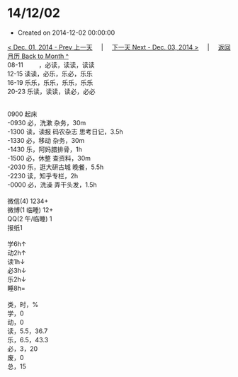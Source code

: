 # 14/12/02

- Created on 2014-12-02 00:00:00

[< Dec. 01, 2014 - Prev 上一天](_archived/lifelogs/2014/12/d01.md) &nbsp; &nbsp; | &nbsp; &nbsp; [下一天 Next - Dec. 03, 2014 >](_archived/lifelogs/2014/12/d03.md) &nbsp; &nbsp; |  &nbsp; &nbsp; [返回月历 Back to Month ^](_archived/lifelogs/2014/12/index.md)
<br/>08-11         ，必读，读读，读读<br/>12-15 读读，必乐，乐必，乐乐<br/>16-19 乐乐，乐乐，乐乐，乐乐<br/>20-23 乐读，读读，读必，必必<div><br/></div>0900 起床<br/>-0930 必，洗漱 杂务，30m<br/>-1300 读，读报 码农杂志 思考日记，3.5h<br/>-1330 必，移动 杂务，30m<br/>-1430 乐，阿妈腊排骨，1h<br/>-1500 必，休整 查资料，30m<br/>-2030 乐，逛大研古城 晚餐，5.5h<br/>-2230 读，知乎专栏，2h<br/>-0000 必，洗澡 弄干头发，1.5h<div><br/></div>微信(4) 1234+<br/>微博(1 临睡) 12+<br/>QQ(2 午/临睡) 1<br/>报纸1<div><br/></div>学6h↑ <br/>动2h↑ <br/>读1h↓ <br/>必3h↓ <br/>乐2h↓ <br/>睡8h=<div><br/></div>类，时，%<br/>学，0<br/>动，0<br/>读，5.5，36.7<br/>乐，6.5，43.3<br/>必，3，20<br/>废，0<br/>总，15</div>
